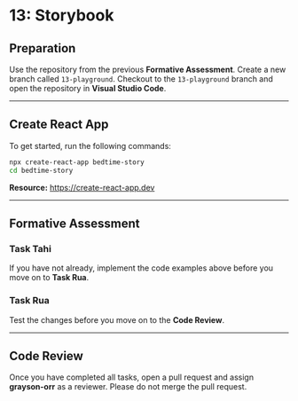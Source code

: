 # 13: Storybook

## Preparation

Use the repository from the previous **Formative Assessment**. Create a new branch called `13-playground`. Checkout to the `13-playground` branch and open the repository in **Visual Studio Code**.

---

## Create React App

To get started, run the following commands: 

```bash
npx create-react-app bedtime-story
cd bedtime-story
```

**Resource:** <https://create-react-app.dev>

---

## Formative Assessment

### Task Tahi

If you have not already, implement the code examples above before you move on to **Task Rua**.

### Task Rua

Test the changes before you move on to the **Code Review**.

---

## Code Review

Once you have completed all tasks, open a pull request and assign **grayson-orr** as a reviewer. Please do not merge the pull request.
